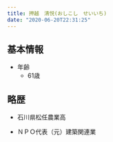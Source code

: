 ```yaml
---
title: 押越　清悦(おしこし　せいいち)
date: "2020-06-20T22:31:25"
---
```


## 基本情報
* 年齢
  * 61歳

## 略歴

* 石川県松任農業高

* ＮＰＯ代表（元）建築関連業

